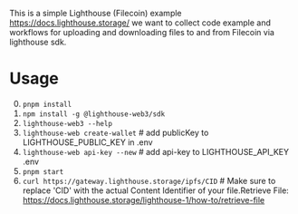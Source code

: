 This is a simple Lighthouse (Filecoin) example https://docs.lighthouse.storage/
we want to collect code example and workflows for uploading and downloading files to and from Filecoin via lighthouse sdk.

# Usage 
0. ```pnpm install```
1. ```npm install -g @lighthouse-web3/sdk```
2. ```lighthouse-web3 --help```
3. ```lighthouse-web create-wallet``` # add publicKey to LIGHTHOUSE_PUBLIC_KEY in .env 
4. ```lighthouse-web api-key --new``` # add api-key to LIGHTHOUSE_API_KEY .env 
5. ```pnpm start```
6. ```curl https://gateway.lighthouse.storage/ipfs/CID``` # Make sure to replace 'CID' with the actual Content Identifier of your file.Retrieve File: https://docs.lighthouse.storage/lighthouse-1/how-to/retrieve-file
